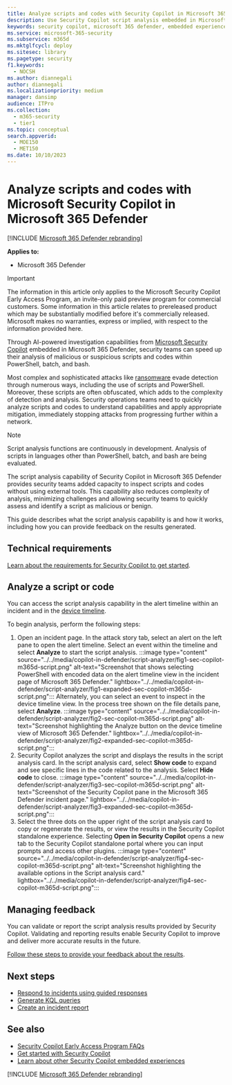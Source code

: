 ```yaml
---
title: Analyze scripts and codes with Security Copilot in Microsoft 365 Defender
description: Use Security Copilot script analysis embedded in Microsoft 365 Defender to investigate scripts and codes.
keywords: security copilot, microsoft 365 defender, embedded experience, incident summary, script analyzer, script analysis, query assistant, m365, incident report, guided response, incident response playbooks, incident response, powershell, powershell analysis, bash, batch, bash analysis, batch analysis, code analysis, code analyzer
ms.service: microsoft-365-security
ms.subservice: m365d
ms.mktglfcycl: deploy
ms.sitesec: library
ms.pagetype: security
f1.keywords:
  - NOCSH
ms.author: diannegali
author: diannegali
ms.localizationpriority: medium
manager: dansimp
audience: ITPro
ms.collection:
  - m365-security
  - tier1
ms.topic: conceptual
search.appverid:
  - MOE150
  - MET150
ms.date: 10/10/2023
---
```


# Analyze scripts and codes with Microsoft Security Copilot in Microsoft 365 Defender

[!INCLUDE [Microsoft 365 Defender rebranding](../includes/microsoft-defender.md)]

**Applies to:**

- Microsoft 365 Defender

> [!IMPORTANT]
> The information in this article only applies to the Microsoft Security Copilot Early Access Program, an invite-only paid preview program for commercial customers. Some information in this article relates to prereleased product which may be substantially modified before it's commercially released. Microsoft makes no warranties, express or implied, with respect to the information provided here.

Through AI-powered investigation capabilities from [Microsoft Security Copilot](/security-copilot/microsoft-security-copilot) embedded in Microsoft 365 Defender, security teams can speed up their analysis of malicious or suspicious scripts and codes within PowerShell, batch, and bash.

Most complex and sophisticated attacks like [ransomware](/security/ransomware) evade detection through numerous ways, including the use of scripts and PowerShell. Moreover, these scripts are often obfuscated, which adds to the complexity of detection and analysis. Security operations teams need to quickly analyze scripts and codes to understand capabilities and apply appropriate mitigation, immediately stopping attacks from progressing further within a network.

> [!NOTE]
> Script analysis functions are continuously in development. Analysis of scripts in languages other than PowerShell, batch, and bash are being evaluated.

The script analysis capability of Security Copilot in Microsoft 365 Defender provides security teams added capacity to inspect scripts and codes without using external tools. This capability also reduces complexity of analysis, minimizing challenges and allowing security teams to quickly assess and identify a script as malicious or benign.

This guide describes what the script analysis capability is and how it works, including how you can provide feedback on the results generated.

## Technical requirements

[Learn about the requirements for Security Copilot to get started](/security-copilot/get-started-security-copilot).

## Analyze a script or code

You can access the script analysis capability in the alert timeline within an incident and in the [device timeline](/defender-endpoint/device-timeline-event-flag.md).

To begin analysis, perform the following steps:

1. Open an incident page. In the attack story tab, select an alert on the left pane to open the alert timeline. Select an event within the timeline and select **Analyze** to start the script analysis.
:::image type="content" source="../../media/copilot-in-defender/script-analyzer/fig1-sec-copilot-m365d-script.png" alt-text="Screenshot that shows selecting PowerShell with encoded data on the alert timeline view in the incident page of Microsoft 365 Defender." lightbox="../../media/copilot-in-defender/script-analyzer/fig1-expanded-sec-copilot-m365d-script.png":::
Alternately, you can select an event to inspect in the device timeline view. In the process tree shown on the file details pane, select **Analyze**.
:::image type="content" source="../../media/copilot-in-defender/script-analyzer/fig2-sec-copilot-m365d-script.png" alt-text="Screenshot highlighting the Analyze button on the device timeline view of Microsoft 365 Defender." lightbox="../../media/copilot-in-defender/script-analyzer/fig2-expanded-sec-copilot-m365d-script.png":::
2. Security Copilot analyzes the script and displays the results in the script analysis card. In the script analysis card, select **Show code** to expand and see specific lines in the code related to the analysis. Select **Hide code** to close.
:::image type="content" source="../../media/copilot-in-defender/script-analyzer/fig3-sec-copilot-m365d-script.png" alt-text="Screenshot of the Security Copilot pane in the Microsoft 365 Defender incident page." lightbox="../../media/copilot-in-defender/script-analyzer/fig3-expanded-sec-copilot-m365d-script.png":::
3. Select the three dots on the upper right of the script analysis card to copy or regenerate the results, or view the results in the Security Copilot standalone experience. Selecting **Open in Security Copilot** opens a new tab to the Security Copilot standalone portal where you can input prompts and access other plugins.
:::image type="content" source="../../media/copilot-in-defender/script-analyzer/fig4-sec-copilot-m365d-script.png" alt-text="Screenshot highlighting the available options in the Script analysis card." lightbox="../../media/copilot-in-defender/script-analyzer/fig4-sec-copilot-m365d-script.png":::

## Managing feedback

You can validate or report the script analysis results provided by Security Copilot. Validating and reporting results enable Security Copilot to improve and deliver more accurate results in the future.

[Follow these steps to provide your feedback about the results](security-copilot-in-microsoft-365-defender.md#providing-feedback).

## Next steps

- [Respond to incidents using guided responses](security-copilot-m365d-guided-response.md)
- [Generate KQL queries](advanced-hunting-security-copilot.md)
- [Create an incident report](security-copilot-m365d-create-incident-report.md)

## See also
- [Security Copilot Early Access Program FAQs](/security-copilot/faq-security-copilot)
- [Get started with Security Copilot](/security-copilot/get-started-security-copilot)
- [Learn about other Security Copilot embedded experiences](/security-copilot/experiences-security-copilot)

[!INCLUDE [Microsoft 365 Defender rebranding](../../includes/defender-m3d-techcommunity.md)]